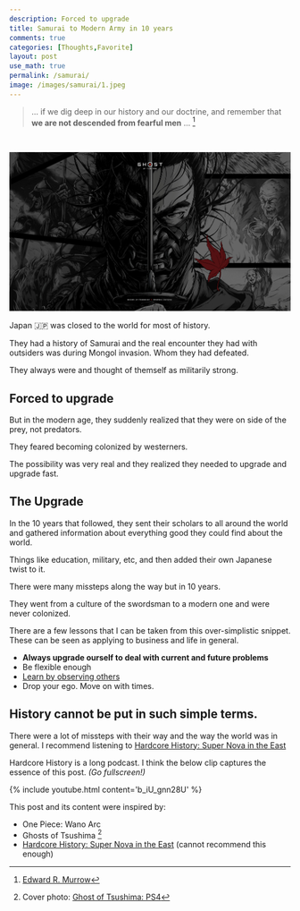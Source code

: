 ```yaml
---
description: Forced to upgrade
title: Samurai to Modern Army in 10 years
comments: true
categories: [Thoughts,Favorite]
layout: post
use_math: true
permalink: /samurai/
image: /images/samurai/1.jpeg
---
```


> ... if we dig deep in our history and our doctrine, and remember that **we are not descended from fearful men** ... [^1]

<img class='product img'>

![](/images/samurai/1.jpeg)

Japan 🇯🇵 was closed to the world for most of history.

They had a history of Samurai and the real encounter they had with outsiders was during Mongol invasion. Whom they had defeated.

They always were and thought of themself as militarily strong.

## Forced to upgrade

But in the modern age, they suddenly realized that they were on side of the prey, not predators.

They feared becoming colonized by westerners.

The possibility was very real and they realized they needed to upgrade and upgrade fast.

## The Upgrade

In the 10 years that followed, they sent their scholars to all around the world and gathered information about everything good they could find about the world.

Things like education, military, etc, and then added their own Japanese twist to it.

There were many missteps along the way but in 10 years.

They went from a culture of the swordsman to a modern one and were never colonized.

There are a few lessons that I can be taken from this over-simplistic snippet. These can be seen as applying to business and life in general.
- **Always upgrade ourself to deal with current and future problems**
- Be flexible enough
- [Learn by observing others](/observe)
- Drop your ego. Move on with times.

## History cannot be put in such simple terms.

There were a lot of missteps with their way and the way the world was in general. I recommend listening to [Hardcore History: Super Nova in the East](https://www.dancarlin.com/product/hardcore-history-62-supernova-in-the-east-i/)

Hardcore History is a long podcast. I think the below clip captures the essence of this post. *(Go fullscreen!)*

{% include youtube.html content='b_iU_gnn28U' %}

This post and its content were inspired by:
- One Piece: Wano Arc
- Ghosts of Tsushima [^2]
- [Hardcore History: Super Nova in the East](https://www.dancarlin.com/product/hardcore-history-62-supernova-in-the-east-i/) (cannot recommend this enough)

[^1]: [Edward R. Murrow](https://www.goodreads.com/quotes/222611-we-must-not-confuse-dissent-with-disloyalty-we-must-remember#:~:text=We%20will%20not%20be%20driven,%2C%20for%20the%20moment%2C%20unpopular%E2%80%9D)
[^2]: Cover photo: [Ghost of Tsushima: PS4](https://www.playstation.com/en-in/games/ghost-of-tsushima-ps4/)